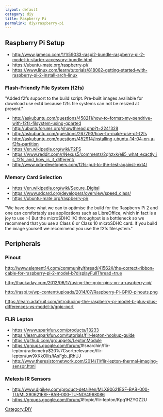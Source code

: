 ```yaml
---
layout: default
category: diy
title: Raspberry Pi
permalink: diy/raspberry-pi
---
```


Raspberry Pi Setup
------------------

-   <http://www.jameco.com/1/1/59033-raspi2-bundle-raspberry-pi-2-model-b-starter-accessory-bundle.html>
-   <https://ubuntu-mate.org/raspberry-pi/>
-   <https://www.linux.com/learn/tutorials/818062-getting-started-with-raspberry-pi-2-install-arch-linux>

### Flash-Friendly File System (f2fs)

"Added f2fs support to the build script. Pre-built images available for download use ext4 because f2fs file systems can not be resized at present."

-   <http://askubuntu.com/questions/458211/how-to-format-my-pendrive-with-f2fs-filsystem-using-gparted>
-   <http://ubuntuforums.org/showthread.php?t=2241328>
-   <http://askubuntu.com/questions/267793/how-to-make-use-of-f2fs>
-   <http://askubuntu.com/questions/452914/installing-ubuntu-14-04-on-a-f2fs-partition>
-   <https://en.wikipedia.org/wiki/F2FS>
-   <https://www.reddit.com/r/Nexus5/comments/2qhzxk/eli5_what_exactly_is_f2fs_and_how_is_it_different/>
-   <http://www.xda-developers.com/f2fs-put-to-the-test-against-ext4/>

### Memory Card Selection

-   <https://en.wikipedia.org/wiki/Secure_Digital>
-   <https://www.sdcard.org/developers/overview/speed_class/>
-   <https://ubuntu-mate.org/raspberry-pi/>

"We have done what we can to optimise the build for the Raspberry Pi 2 and one can comfortably use applications such as LibreOffice, which in fact is a joy to use :-) But the microSDHC I/O throughput is a bottleneck so we recommend that you use a Class 6 or Class 10 microSDHC card. If you build the image yourself we recommend you use the f2fs filesystem."

Peripherals
-----------

### Pinout

<http://www.element14.com/community/thread/41562/l/the-correct-ribbon-cable-for-raspberry-pi-2-model-b?displayFullThread=true>

<http://hackaday.com/2012/06/17/using-the-gpio-pins-on-a-raspberry-pi/>

<http://raspi.tv/wp-content/uploads/2014/07/Raspberry-Pi-GPIO-pinouts.png>

<https://learn.adafruit.com/introducing-the-raspberry-pi-model-b-plus-plus-differences-vs-model-b/gpio-port>

### FLiR Lepton

-   <https://www.sparkfun.com/products/13233>
-   <https://learn.sparkfun.com/tutorials/flir-lepton-hookup-guide>
-   <https://github.com/groupgets/LeptonModule>
-   <https://groups.google.com/forum/>\#!searchin/flir-lepton/radiometry\$20%7Csort:relevance/flir-lepton/uw9XKkOllis/iAsFgb_jRhUJ
-   <http://www.theresistornetwork.com/2014/11/flir-lepton-thermal-imaging-sensor.html>

### Melexis IR Sensors

-   <http://www.digikey.com/product-detail/en/MLX90621ESF-BAB-000-TU/MLX90621ESF-BAB-000-TU-ND/4968086>
-   <https://groups.google.com/forum/>\#!topic/flir-lepton/Kpq1HZYGZ2U

[Category:DIY](/Category:DIY "wikilink")
